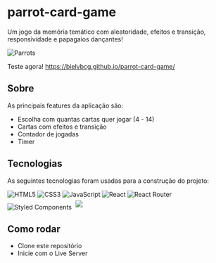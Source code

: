 # parrot-card-game
Um jogo da memória temático com aleatoridade, efeitos e transição, responsividade e papagaios dançantes!

![Parrots](https://github.com/bielvbcg/parrot-card-game/blob/master/imagens/print-parrots.png)

Teste agora! https://bielvbcg.github.io/parrot-card-game/

## Sobre

As principais features da aplicação são:

- Escolha com quantas cartas quer jogar (4 - 14)
- Cartas com efeitos e transição
- Contador de jogadas
- Timer

## Tecnologias

As seguintes tecnologias foram usadas para a construção do projeto:<br>


  ![HTML5](https://img.shields.io/badge/html5-%23E34F26.svg?style=for-the-badge&logo=html5&logoColor=white)
  ![CSS3](https://img.shields.io/badge/css3-%231572B6.svg?style=for-the-badge&logo=css3&logoColor=white)
  ![JavaScript](https://img.shields.io/badge/javascript-%23323330.svg?style=for-the-badge&logo=javascript&logoColor=%23F7DF1E)
  ![React](https://img.shields.io/badge/react-%2320232a.svg?style=for-the-badge&logo=react&logoColor=%2361DAFB)
  ![React Router](https://img.shields.io/badge/React_Router-CA4245?style=for-the-badge&logo=react-router&logoColor=white)
  ![Styled Components](https://img.shields.io/badge/styled--components-DB7093?style=for-the-badge&logo=styled-components&logoColor=white)
   <img style='margin: 5px' src='https://img.shields.io/badge/Context-API-blue?style=for-the-badge&logo=appveyor'>
   
## Como rodar

- Clone este repositório 
- Inicie com o Live Server

